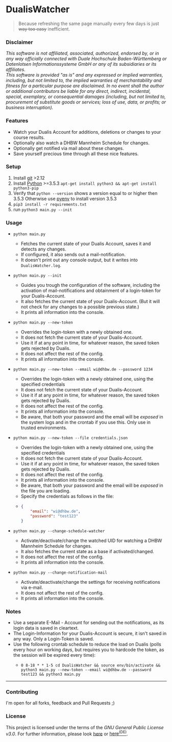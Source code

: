 # DualisWatcher

> Because refreshing the same page manually every few days is just ~~way too easy~~ inefficient.


### Disclaimer
*This software is not affiliated, associated, authorized, endorsed by, or in any way officially connected with Duale Hochschule Baden-Württemberg or Datenlotsen Informationssysteme GmbH or any of its subsidiaries or its affiliates.*    
*This software is provided "as is" and any expressed or implied warranties, including, but not limited to, the implied warranties of merchantability and fitness for a particular purpose are disclaimed. In no event shall the author or additional contributors be liable for any direct, indirect, incidental, special, exemplary, or consequential damages (including, but not limited to, procurement of substitute goods or services; loss of use, data, or profits; or business interruption).*


### Features
- Watch your Dualis Account for additions, deletions or changes to your course results.
- Optionally also watch a DHBW Mannheim Schedule for changes.
- Optionally get notified via mail about these changes.
- Save yourself precious time through all these nice features.



### Setup
1. Install [git](https://git-scm.com/) >2.12
2. Install [Python](https://www.python.org/) >=3.5.3 `apt-get install python3 && apt-get install python3-pip`
3. Verify that `python --version` shows a version equal to or higher then 3.5.3
    Otherwise use [pyenv](https://github.com/pyenv/pyenv#installation) to install version 3.5.3
4. `pip3 install -r requirements.txt`
5. run `python3 main.py --init`


### Usage
- `python main.py`
    - Fetches the current state of your Dualis Account, saves it and detects any changes.
    - If configured, it also sends out a mail-notification.
    - It doesn't print out any console output, but it writes into `DualisWatcher.log`.
- `python main.py --init`
    - Guides you trough the configuration of the software, including the activation of mail-notifications and obtainment of a login-token for your Dualis-Account.
    - It also fetches the current state of your Dualis-Account. (But it will not check for any changes to a possible previous state.)
    - It prints all information into the console.
- `python main.py --new-token`
    - Overrides the login-token with a newly obtained one.
    - It does not fetch the current state of your Dualis-Account.
    - Use it if at any point in time, for whatever reason, the saved token gets rejected by Dualis.
    - It does not affect the rest of the config.
    - It prints all information into the console.
- `python main.py --new-token --email wi@dhbw.de --password 1234`
    - Overrides the login-token with a newly obtained one, using the specified credentials
    - It does not fetch the current state of your Dualis-Account.
    - Use it if at any point in time, for whatever reason, the saved token gets rejected by Dualis.
    - It does not affect the rest of the config.
    - It prints all information into the console.
    - Be aware, that both your password and the email will be _*exposed*_ in the system logs and in the crontab if you use this. Only use in trusted environments.
- `python main.py --new-token --file credentials.json`
    - Overrides the login-token with a newly obtained one, using the specified credentials
    - It does not fetch the current state of your Dualis-Account.
    - Use it if at any point in time, for whatever reason, the saved token gets rejected by Dualis.
    - It does not affect the rest of the config.
    - It prints all information into the console.
    - Be aware, that both your password and the email will be _*exposed*_ in the file you are loading.
    - Specify the credentials as follows in the file:
    -   ```json
        {
            "email": "wi@dhbw.de",
            "password": "test123"
        }
        ```

- `python main.py --change-schedule-watcher`
    - Activate/deactivate/change the watched UID for watching a DHBW Mannheim Schedule for changes.
    - It also fetches the current state as a base if activated/changed.
    - It does not affect the rest of the config.
    - It prints all information into the console.
- `python main.py --change-notification-mail`
    - Activate/deactivate/change the settings for receiving notifications via e-mail.
    - It does not affect the rest of the config.
    - It prints all information into the console.


### Notes
- Use a separate E-Mail - Account for sending out the notifications, as its login data is saved in cleartext.
- The Login-Information for your Dualis-Account is secure, it isn't saved in any way. Only a Login-Token is saved.
- Use the following crontab schedule to reduce the load on Dualis (polls every hour on working days, but requires you to hardcode the token, as the session will be expired every time):
    - ```shell
      0 8-18 * * 1-5 cd DualisWatcher && source env/bin/activate && python3 main.py --new-token --email wi@dhbw.de --password test123 && python3 main.py
      ```


---


### Contributing
I'm open for all forks, feedback and Pull Requests ;)


### License
This project is licensed under the terms of the *GNU General Public License v3.0*. For further information, please look [here](http://choosealicense.com/licenses/gpl-3.0/) or [here<sup>(DE)</sup>](http://www.gnu.org/licenses/gpl-3.0.de.html).
